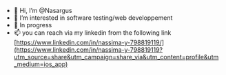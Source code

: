 - 👋 Hi, I’m @Nasargus
- 👀 I’m interested in software testing/web developpement
- 🌱 In progress
- 📫 you can reach via my linkedin from the following link
[https://www.linkedin.com/in/nassima-y-798819119/](https://www.linkedin.com/in/nassima-y-798819119?utm_source=share&utm_campaign=share_via&utm_content=profile&utm_medium=ios_app)

<!---
Nasargus/Nasargus is a ✨ special ✨ repository because its `README.md` (this file) appears on your GitHub profile.
You can click the Preview link to take a look at your changes.
--->
